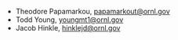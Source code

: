 - Theodore Papamarkou, papamarkout@ornl.gov
- Todd Young, youngmt1@ornl.gov
- Jacob Hinkle, hinklejd@ornl.gov
